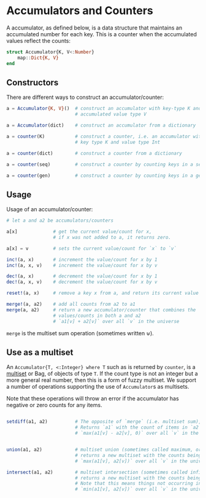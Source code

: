 # Accumulators and Counters

A accumulator, as defined below, is a data structure that maintains an
accumulated number for each key. This is a counter when the accumulated
values reflect the counts:

```julia
struct Accumulator{K, V<:Number}
    map::Dict{K, V}
end
```

## Constructors

There are different ways to construct an accumulator/counter:

```julia
a = Accumulator{K, V}()  # construct an accumulator with key-type K and
                         # accumulated value type V

a = Accumulator(dict)    # construct an accumulator from a dictionary

a = counter(K)           # construct a counter, i.e. an accumulator with
                         # key type K and value type Int

a = counter(dict)        # construct a counter from a dictionary

a = counter(seq)         # construct a counter by counting keys in a sequence

a = counter(gen)         # construct a counter by counting keys in a generator
```

## Usage
Usage of an accumulator/counter:

```julia
# let a and a2 be accumulators/counters

a[x]             # get the current value/count for x,
                 # if x was not added to a, it returns zero.

a[x] = v         # sets the current value/count for `x` to `v`

inc!(a, x)       # increment the value/count for x by 1
inc!(a, x, v)    # increment the value/count for x by v

dec!(a, x)       # decrement the value/count for x by 1
dec!(a, x, v)    # decrement the value/count for x by v

reset!(a, x)     # remove a key x from a, and return its current value

merge!(a, a2)    # add all counts from a2 to a1
merge(a, a2)     # return a new accumulator/counter that combines the
                 # values/counts in both a and a2
                 # `a1[v] + a2[v]` over all `v` in the universe
```

`merge` is the multiset sum operation (sometimes written ⊎).

## Use as a multiset

An `Accumulator{T, <:Integer} where T` such as is returned by `counter`,
is a [multiset](https://en.wikipedia.org/wiki/Multiset) or Bag, of objects of type `T`.
If the count type is not an integer but a more general real number, then this is a form of fuzzy multiset.
We support a number of operations supporting the use of `Accumulator`s as multisets.


Note that these operations will throw an error if the accumulator has negative or zero counts for any items.

```julia

setdiff(a1, a2)          # The opposite of `merge` (i.e. multiset sum),
                         # Returns `a1` with the count of items in `a2` removed, down to a minimum of zero
                         # `max(a1[v] - a2[v], 0)` over all `v` in the universe


union(a1, a2)            # multiset union (sometimes called maximum, or lowest common multiple)
                         # returns a new multiset with the counts being the higher of those in `a1` or `a2`.
                         # `max(a1[v], a2[v])` over all `v` in the universe

intersect(a1, a2)        # multiset intersection (sometimes called infimum or greatest common divisor)
                         # returns a new multiset with the counts being the lowest of those in `a1` or `a2`.
                         # Note that this means things not occurring in both with be removed (count zero).
                         # `min(a1[v], a2[v])` over all `v` in the universe
```
